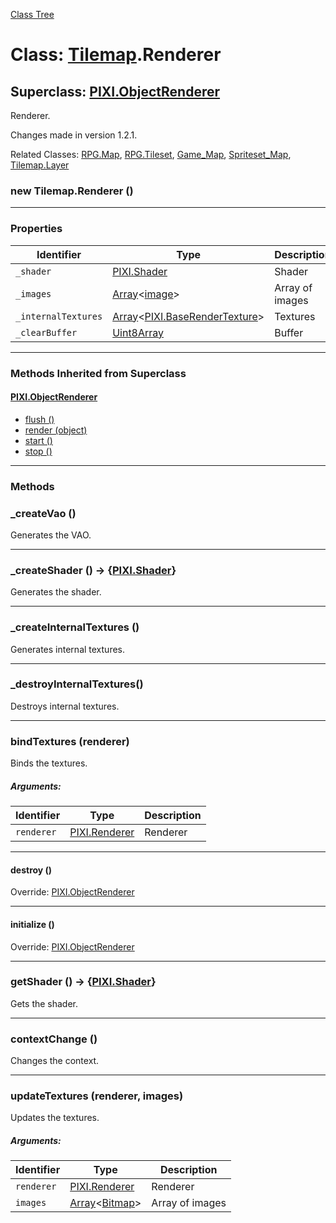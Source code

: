 [Class Tree](index.md)

# Class: [Tilemap](Tilemap.md).Renderer

## Superclass: [PIXI.ObjectRenderer](http://pixijs.download/v5.3.12/docs/PIXI.ObjectRenderer.html)

Renderer.

Changes made in version 1.2.1.

Related Classes: [RPG.Map](RPG.Map.md), [RPG.Tileset](RPG.Tileset.md), [Game_Map](Game_Map.md), [Spriteset_Map](Spriteset_Map.md), [Tilemap.Layer](Tilemap.Layer.md)

### new Tilemap.Renderer ()

---

### Properties

| Identifier | Type | Description |
| --- | --- | --- |
| `_shader` | [PIXI.Shader](http://pixijs.download/v5.3.12/docs/PIXI.Shader.html) | Shader |
| `_images` | [Array](Array.md)&lt;[image](image.md)&gt; | Array of images |
| `_internalTextures` | [Array](Array.md)&lt;[PIXI.BaseRenderTexture](http://pixijs.download/v5.3.12/docs/PIXI.BaseRenderTexture.html)&gt; | Textures |
| `_clearBuffer` | [Uint8Array](https://developer.mozilla.org/ja/docs/Web/JavaScript/Reference/Global_Objects/Uint8Array) | Buffer |

---

### Methods Inherited from Superclass

#### [PIXI.ObjectRenderer](http://pixijs.download/v5.3.12/docs/PIXI.ObjectRenderer.html)

* [flush ()](http://pixijs.download/v5.3.12/docs/PIXI.ObjectRenderer.html#flush)
* [render (object)](http://pixijs.download/v5.3.12/docs/PIXI.ObjectRenderer.html#render)
* [start ()](http://pixijs.download/v5.3.12/docs/PIXI.ObjectRenderer.html#start)
* [stop ()](http://pixijs.download/v5.3.12/docs/PIXI.ObjectRenderer.html#stop)

---

### Methods

### _createVao ()
Generates the VAO.

---

### _createShader () → {[PIXI.Shader](PIXI.Shader.md)}
Generates the shader.

---

### _createInternalTextures ()
Generates internal textures.

---

### _destroyInternalTextures()
Destroys internal textures.

---

### bindTextures (renderer)
Binds the textures.

##### Arguments:

| Identifier | Type | Description |
| --- | --- | --- |
| `renderer` |  [PIXI.Renderer](http://pixijs.download/v5.3.12/docs/PIXI.Renderer.html) | Renderer |

---

#### destroy ()
Override: [PIXI.ObjectRenderer](http://pixijs.download/v5.3.12/docs/PIXI.ObjectRenderer.html#destroy)

---

#### initialize ()
Override: [PIXI.ObjectRenderer](http://pixijs.download/v5.3.12/docs/PIXI.ObjectRenderer.html#initialize)

---

### getShader () → {[PIXI.Shader](PIXI.Shader.md)}
Gets the shader.

---

### contextChange ()
Changes the context.

---

### updateTextures (renderer, images) 
Updates the textures.

##### Arguments:

| Identifier | Type | Description |
| --- | --- | --- |
| `renderer` |  [PIXI.Renderer](http://pixijs.download/v5.3.12/docs/PIXI.Renderer.html) | Renderer |
| `images` | [Array](Array.md)&lt;[Bitmap](Bitmap.md)&gt; | Array of images |
